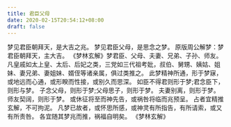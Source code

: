 ```yaml
---
title: 君臣父母
date: 2020-02-15T20:54:12+08:00
draft: false
---
```


梦见君臣朝拜天，是大吉之兆。
梦见君臣父母，是思念之梦。
原版周公解梦：梦君臣朝拜天，主大吉。
《梦林玄解》梦君臣、父母、夫妻、兄弟、子孙、师友。
凡皇戚如太上皇、太后、后妃之类，三党如三代祖考妣，叔伯、舅甥、姨姑、姐妹、妻兄弟、妻姐妹、婿侄等诸亲属，俱过类推之。
此梦精神所通，形于梦寐，或地远而心通，或形睽而性接，或别久而思深。
如臣不得君则形于梦;君念臣下，则形与梦。
子念父母，则形于梦;父母思子，则形于梦。
夫妻别离，则形于梦。
师友契阔，则形于梦。
或休征将至而神先告，或祸咎将临而兆预呈。
占者宜精推玄解，不可拘泥。
凡梦已故者，或怀思所感，或神灵有所指告，有所请索，或又有所责咎。
各宜随其梦兆而推，祸福自明矣。
《梦林玄解》